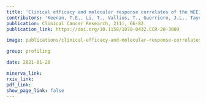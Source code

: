 ```yaml
---
title: 'Clinical efficacy and molecular response correlates of the WEE1 inhibitor adavosertib combined with cisplatin in patients with metastatic triple-negative breast cancer.'
contributors: 'Keenan, T.E., Li, T., Vallius, T., Guerriero, J.L., Tayob, N., Kochupurakkal, B., Davis, J., Pastorello, R., ... Tolaney, S.M. (2021).'
publication: Clinical Cancer Research, 2(1), 66-82.
publication_link: https://doi.org/10.1158/1078-0432.CCR-20-3089

image: publications/clinical-efficacy-and-molecular-response-correlates-of-the-WEE1-inhibitor-adavosertib-combined-with-cisplatin-in-patients-with-metastatic-triple-negative-breast-cancer.PNG

group: profiling

date: 2021-01-20

minerva_link:
rxiv_link:
pdf_link:
show_page_link: false
---
```

